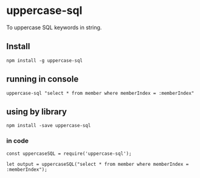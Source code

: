# uppercase-sql

To uppercase SQL keywords in string.

## Install

    npm install -g uppercase-sql

## running in console

    uppercase-sql "select * from member where memberIndex = :memberIndex"

## using by library

    npm install -save uppercase-sql

### in code

    const uppercaseSQL = require('uppercase-sql');

    let output = uppercaseSQL("select * from member where memberIndex = :memberIndex");